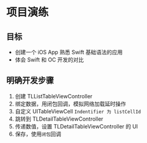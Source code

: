 # 项目演练

## 目标

* 创建一个 iOS App 熟悉 Swift 基础语法的应用
* 体会 Swift 和 OC 开发的对比

## 明确开发步骤

1. 创建 TLListTableViewController
2. 绑定数据，用闭包回调，模拟网络加载延时操作
3. 自定义 UITableViewCell `Indentifier 为 listCellId`
4. 跳转到 TLDetailTableViewController
5. 传递数值，设置 TLDetailTableViewController 的 UI
6. 保存，使用`闭包`回调



